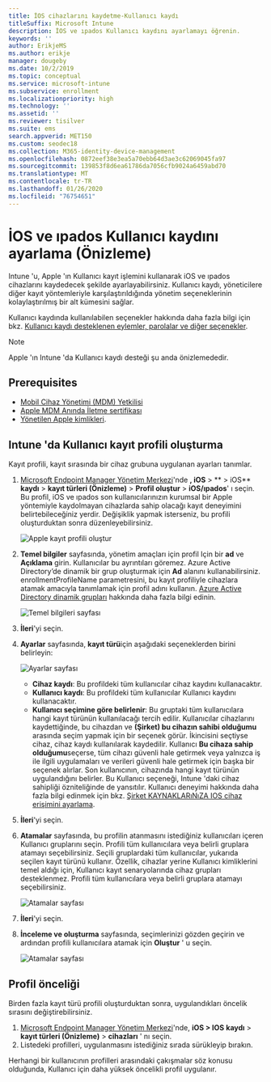 ```yaml
---
title: İOS cihazlarını kaydetme-Kullanıcı kaydı
titleSuffix: Microsoft Intune
description: İOS ve ıpados Kullanıcı kaydını ayarlamayı öğrenin.
keywords: ''
author: ErikjeMS
ms.author: erikje
manager: dougeby
ms.date: 10/2/2019
ms.topic: conceptual
ms.service: microsoft-intune
ms.subservice: enrollment
ms.localizationpriority: high
ms.technology: ''
ms.assetid: ''
ms.reviewer: tisilver
ms.suite: ems
search.appverid: MET150
ms.custom: seodec18
ms.collection: M365-identity-device-management
ms.openlocfilehash: 0872eef38e3ea5a70ebb64d3ae3c62069045fa97
ms.sourcegitcommit: 139853f8d6ea61786da7056cfb9024a6459abd70
ms.translationtype: MT
ms.contentlocale: tr-TR
ms.lasthandoff: 01/26/2020
ms.locfileid: "76754651"
---
```

# <a name="set-up-ios-and-ipados-user-enrollment-preview"></a>İOS ve ıpados Kullanıcı kaydını ayarlama (Önizleme)

Intune 'u, Apple 'ın Kullanıcı kayıt işlemini kullanarak iOS ve ıpados cihazlarını kaydedecek şekilde ayarlayabilirsiniz. Kullanıcı kaydı, yöneticilere diğer kayıt yöntemleriyle karşılaştırıldığında yönetim seçeneklerinin kolaylaştırılmış bir alt kümesini sağlar.

Kullanıcı kaydında kullanılabilen seçenekler hakkında daha fazla bilgi için bkz. [Kullanıcı kaydı desteklenen eylemler, parolalar ve diğer seçenekler](ios-user-enrollment-supported-actions.md).

> [!NOTE]
> Apple 'ın Intune 'da Kullanıcı kaydı desteği şu anda önizlemededir.

## <a name="prerequisites"></a>Prerequisites
- [Mobil Cihaz Yönetimi (MDM) Yetkilisi](../fundamentals/mdm-authority-set.md)
- [Apple MDM Anında İletme sertifikası](apple-mdm-push-certificate-get.md)
- [Yönetilen Apple kimlikleri](https://support.apple.com/guide/apple-business-manager/mdm1c9622977/web).

## <a name="create-a-user-enrollment-profile-in-intune"></a>Intune 'da Kullanıcı kayıt profili oluşturma

Kayıt profili, kayıt sırasında bir cihaz grubuna uygulanan ayarları tanımlar. 

1. [Microsoft Endpoint Manager Yönetim Merkezi](https://go.microsoft.com/fwlink/?linkid=2109431)'nde **, iOS** >  ** > iOS** **kaydı** > **kayıt türleri (Önizleme)**  > **Profil oluştur** > **iOS/ıpados**' ı seçin. Bu profil, iOS ve ıpados son kullanıcılarınızın kurumsal bir Apple yöntemiyle kaydolmayan cihazlarda sahip olacağı kayıt deneyimini belirtebileceğiniz yerdir. Değişiklik yapmak isterseniz, bu profili oluşturduktan sonra düzenleyebilirsiniz.

    ![Apple kayıt profili oluştur](./media/ios-user-enrollment/create-profile.png)

2. **Temel bilgiler** sayfasında, yönetim amaçları için profil Için bir **ad** ve **Açıklama** girin. Kullanıcılar bu ayrıntıları göremez. Azure Active Directory’de dinamik bir grup oluşturmak için **Ad** alanını kullanabilirsiniz. enrollmentProfileName parametresini, bu kayıt profiliyle cihazlara atamak amacıyla tanımlamak için profil adını kullanın. [Azure Active Directory dinamik grupları](https://docs.microsoft.com/azure/active-directory/active-directory-groups-dynamic-membership-azure-portal#rules-for-devices) hakkında daha fazla bilgi edinin.

    ![Temel bilgileri sayfası](./media/ios-user-enrollment/basics-page.png)


3. **İleri**'yi seçin.

4. **Ayarlar** sayfasında, **kayıt türü**için aşağıdaki seçeneklerden birini belirleyin:

    ![Ayarlar sayfası](./media/ios-user-enrollment/settings-page.png)

    - **Cihaz kaydı**: Bu profildeki tüm kullanıcılar cihaz kaydını kullanacaktır.
    - **Kullanıcı kaydı**: Bu profildeki tüm kullanıcılar Kullanıcı kaydını kullanacaktır.
    - **Kullanıcı seçimine göre belirlenir**: Bu gruptaki tüm kullanıcılara hangi kayıt türünün kullanılacağı tercih edilir. Kullanıcılar cihazlarını kaydettiğinde, bu cihazdan ve **(Şirket) bu cihazın sahibi** **olduğumu** arasında seçim yapmak için bir seçenek görür. İkincisini seçtiyse cihaz, cihaz kaydı kullanılarak kaydedilir. Kullanıcı **Bu cihaza sahip olduğumu**seçerse, tüm cihazı güvenli hale getirmek veya yalnızca iş ile ilgili uygulamaları ve verileri güvenli hale getirmek için başka bir seçenek alırlar. Son kullanıcının, cihazında hangi kayıt türünün uygulandığını belirler. Bu Kullanıcı seçeneği, Intune 'daki cihaz sahipliği özniteliğinde de yansıtılır. Kullanıcı deneyimi hakkında daha fazla bilgi edinmek için bkz. [Şirket KAYNAKLARıNıZA IOS cihaz erişimini ayarlama](https://docs.microsoft.com/intune-user-help/enroll-your-device-in-intune-ios).
    
5. **İleri**'yi seçin.

6. **Atamalar** sayfasında, bu profilin atanmasını istediğiniz kullanıcıları içeren Kullanıcı gruplarını seçin. Profili tüm kullanıcılara veya belirli gruplara atamayı seçebilirsiniz. Seçili gruplardaki tüm kullanıcılar, yukarıda seçilen kayıt türünü kullanır. Özellik, cihazlar yerine Kullanıcı kimliklerini temel aldığı için, Kullanıcı kayıt senaryolarında cihaz grupları desteklenmez. Profili tüm kullanıcılara veya belirli gruplara atamayı seçebilirsiniz.

    ![Atamalar sayfası](./media/ios-user-enrollment/assignments-page.png)

7. **İleri**'yi seçin.

8. **İnceleme ve oluşturma** sayfasında, seçimlerinizi gözden geçirin ve ardından profili kullanıcılara atamak için **Oluştur** ' u seçin.

    ![Atamalar sayfası](./media/ios-user-enrollment/assignments-page.png)


## <a name="profile-priority"></a>Profil önceliği

Birden fazla kayıt türü profili oluşturduktan sonra, uygulandıkları öncelik sırasını değiştirebilirsiniz.

1. [Microsoft Endpoint Manager Yönetim Merkezi](https://go.microsoft.com/fwlink/?linkid=2109431)'nde, **iOS > IOS** **kaydı** > **kayıt türleri (Önizleme)**  > **cihazları** ' nı seçin.
2. Listedeki profilleri, uygulanmasını istediğiniz sırada sürükleyip bırakın.

Herhangi bir kullanıcının profilleri arasındaki çakışmalar söz konusu olduğunda, Kullanıcı için daha yüksek öncelikli profil uygulanır.


